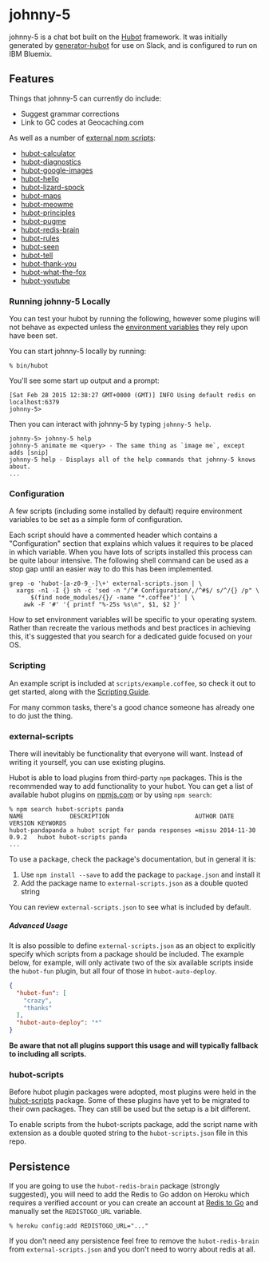 # johnny-5

johnny-5 is a chat bot built on the [Hubot][hubot] framework. It was
initially generated by [generator-hubot][generator-hubot] for use on Slack, and is configured to run on IBM Bluemix.

[hubot]: http://hubot.github.com
[generator-hubot]: https://github.com/github/generator-hubot

## Features

Things that johnny-5 can currently do include:
- Suggest grammar corrections
- Link to GC codes at Geocaching.com

As well as a number of [external npm scripts](#external-scripts):
- [hubot-calculator](https://www.npmjs.com/package/hubot-calculator)
- [hubot-diagnostics](https://www.npmjs.com/package/hubot-diagnostics)
- [hubot-google-images](https://www.npmjs.com/package/hubot-google-images)
- [hubot-hello](https://www.npmjs.com/package/hubot-hello)
- [hubot-lizard-spock](https://www.npmjs.com/package/hubot-lizard-spock)
- [hubot-maps](https://www.npmjs.com/package/hubot-maps)
- [hubot-meowme](https://www.npmjs.com/package/hubot-meowme)
- [hubot-principles](https://www.npmjs.com/package/hubot-principles)
- [hubot-pugme](https://www.npmjs.com/package/ubot-pugme)
- [hubot-redis-brain](https://www.npmjs.com/package/hubot-redis-brain)
- [hubot-rules](https://www.npmjs.com/package/hubot-rules)
- [hubot-seen](https://www.npmjs.com/package/hubot-hubot-seen)
- [hubot-tell](https://www.npmjs.com/package/hubot-tell)
- [hubot-thank-you](https://www.npmjs.com/package/hubot-thank-you)
- [hubot-what-the-fox](https://www.npmjs.com/package/hubot-what-the-fox)
- [hubot-youtube](https://www.npmjs.com/package/hubot-youtube)


### Running johnny-5 Locally

You can test your hubot by running the following, however some plugins will not
behave as expected unless the [environment variables](#configuration) they rely
upon have been set.

You can start johnny-5 locally by running:

    % bin/hubot

You'll see some start up output and a prompt:

    [Sat Feb 28 2015 12:38:27 GMT+0000 (GMT)] INFO Using default redis on localhost:6379
    johnny-5>

Then you can interact with johnny-5 by typing `johnny-5 help`.

    johnny-5> johnny-5 help
    johnny-5 animate me <query> - The same thing as `image me`, except adds [snip]
    johnny-5 help - Displays all of the help commands that johnny-5 knows about.
    ...

### Configuration

A few scripts (including some installed by default) require environment
variables to be set as a simple form of configuration.

Each script should have a commented header which contains a "Configuration"
section that explains which values it requires to be placed in which variable.
When you have lots of scripts installed this process can be quite labour
intensive. The following shell command can be used as a stop gap until an
easier way to do this has been implemented.

    grep -o 'hubot-[a-z0-9_-]\+' external-scripts.json | \
      xargs -n1 -I {} sh -c 'sed -n "/^# Configuration/,/^#$/ s/^/{} /p" \
          $(find node_modules/{}/ -name "*.coffee")' | \
        awk -F '#' '{ printf "%-25s %s\n", $1, $2 }'

How to set environment variables will be specific to your operating system.
Rather than recreate the various methods and best practices in achieving this,
it's suggested that you search for a dedicated guide focused on your OS.

### Scripting

An example script is included at `scripts/example.coffee`, so check it out to
get started, along with the [Scripting Guide][scripting-docs].

For many common tasks, there's a good chance someone has already one to do just
the thing.

[scripting-docs]: https://github.com/github/hubot/blob/master/docs/scripting.md

### external-scripts

There will inevitably be functionality that everyone will want. Instead of
writing it yourself, you can use existing plugins.

Hubot is able to load plugins from third-party `npm` packages. This is the
recommended way to add functionality to your hubot. You can get a list of
available hubot plugins on [npmjs.com][npmjs] or by using `npm search`:

    % npm search hubot-scripts panda
    NAME             DESCRIPTION                        AUTHOR DATE       VERSION KEYWORDS
    hubot-pandapanda a hubot script for panda responses =missu 2014-11-30 0.9.2   hubot hubot-scripts panda
    ...


To use a package, check the package's documentation, but in general it is:

1. Use `npm install --save` to add the package to `package.json` and install it
2. Add the package name to `external-scripts.json` as a double quoted string

You can review `external-scripts.json` to see what is included by default.

##### Advanced Usage

It is also possible to define `external-scripts.json` as an object to
explicitly specify which scripts from a package should be included. The example
below, for example, will only activate two of the six available scripts inside
the `hubot-fun` plugin, but all four of those in `hubot-auto-deploy`.

```json
{
  "hubot-fun": [
    "crazy",
    "thanks"
  ],
  "hubot-auto-deploy": "*"
}
```

**Be aware that not all plugins support this usage and will typically fallback
to including all scripts.**

[npmjs]: https://www.npmjs.com

### hubot-scripts

Before hubot plugin packages were adopted, most plugins were held in the
[hubot-scripts][hubot-scripts] package. Some of these plugins have yet to be
migrated to their own packages. They can still be used but the setup is a bit
different.

To enable scripts from the hubot-scripts package, add the script name with
extension as a double quoted string to the `hubot-scripts.json` file in this
repo.

[hubot-scripts]: https://github.com/github/hubot-scripts

##  Persistence

If you are going to use the `hubot-redis-brain` package (strongly suggested),
you will need to add the Redis to Go addon on Heroku which requires a verified
account or you can create an account at [Redis to Go][redistogo] and manually
set the `REDISTOGO_URL` variable.

    % heroku config:add REDISTOGO_URL="..."

If you don't need any persistence feel free to remove the `hubot-redis-brain`
from `external-scripts.json` and you don't need to worry about redis at all.

[redistogo]: https://redistogo.com/
